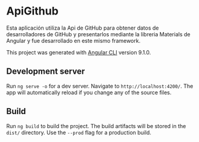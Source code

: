 # ApiGithub

Esta aplicación utiliza la Api de GitHub para obtener datos de desarrolladores de GitHub y presentarlos mediante la libreria Materials de Angular y fue desarrollado en este mismo framework.

This project was generated with [Angular CLI](https://github.com/angular/angular-cli) version 9.1.0.

## Development server

Run `ng serve -o` for a dev server. Navigate to `http://localhost:4200/`. The app will automatically reload if you change any of the source files.

## Build

Run `ng build` to build the project. The build artifacts will be stored in the `dist/` directory. Use the `--prod` flag for a production build.
